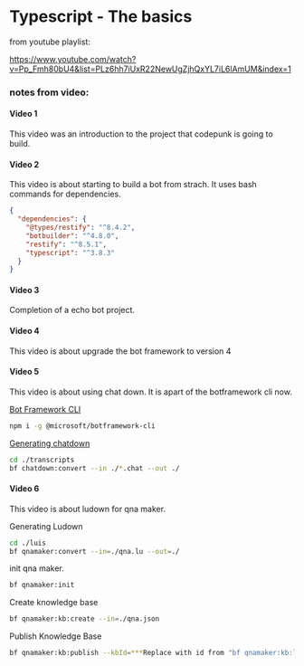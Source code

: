 # Typescript - The basics

from youtube playlist:

https://www.youtube.com/watch?v=Pp_Fmh80bU4&list=PLz6hh7iUxR22NewUgZjhQxYL7iL6lAmUM&index=1

### notes from video:

#### Video 1

This video was an introduction to the project that codepunk is going to build.

#### Video 2

This video is about starting to build a bot from strach. It uses bash commands for dependencies.

```json
{
  "dependencies": {
    "@types/restify": "^8.4.2",
    "botbuilder": "^4.8.0",
    "restify": "^8.5.1",
    "typescript": "^3.8.3"
  }
}
```

#### Video 3

Completion of a echo bot project.

#### Video 4

This video is about upgrade the bot framework to version 4

#### Video 5

This video is about using chat down. It is apart of  the botframework cli now.

[Bot Framework CLI](https://github.com/microsoft/botframework-cli)

```bash
npm i -g @microsoft/botframework-cli
```

[Generating chatdown](https://github.com/microsoft/botframework-cli/blob/master/packages/chatdown/README.md#bf-chatdownconvert)

```bash
cd ./transcripts
bf chatdown:convert --in ./*.chat --out ./
```

#### Video 6

This video is about ludown for qna maker.

Generating Ludown

```bash
cd ./luis
bf qnamaker:convert --in=./qna.lu --out=./
```

init qna maker.

```bash
bf qnamaker:init
```

Create knowledge base

```bash 
bf qnamaker:kb:create --in=./qna.json
```

Publish Knowledge Base

```bash
bf qnamaker:kb:publish --kbId=***Replace with id from "bf qnamaker:kb:list"**
```


